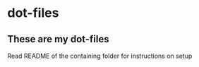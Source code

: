 # dot-files

These are my dot-files
----------------------

Read README of the containing folder for instructions on setup
